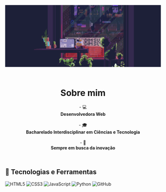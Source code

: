 <div style="display: flex; flex-direction: column; align-items: center;">
  <img src="https://raw.githubusercontent.com/dossantosle/Gif/91a63e00667de34d5e30a9cf346b9af4d3f78599/gifgithub.gif" style="width: 100%; height: 200px; object-fit: cover;">
  <p>
     <h1>Sobre mim</h1>
    - 💻 <strong>Desenvolvedora Web</strong><br>
    - 🎓 <strong>Bacharelado Interdisciplinar em Ciências e Tecnologia</strong><br>
    - 🚀 <strong>Sempre em busca da inovação</strong>
  </p>
</div>

## 🚀 Tecnologias e Ferramentas
![HTML5](https://img.shields.io/badge/HTML5-E34F26?style=for-the-badge&logo=html5&logoColor=white)
![CSS3](https://img.shields.io/badge/CSS3-1572B6?style=for-the-badge&logo=css3&logoColor=white)
![JavaScript](https://img.shields.io/badge/JavaScript-F7DF1E?style=for-the-badge&logo=javascript&logoColor=black)
![Python](https://img.shields.io/badge/Python-3776AB?style=for-the-badge&logo=python&logoColor=white)
![GitHub](https://img.shields.io/badge/GitHub-100000?style=for-the-badge&logo=github&logoColor=white)


